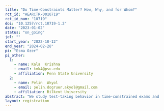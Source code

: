 ```yaml
---
title: "Do Time-Constraints Matter? How, Why, and for Whom?"
rct_id: "AEARCTR-0010719"
rct_id_num: "10719"
doi: "10.1257/rct.10719-1.2"
date: "2023-01-02"
status: "on_going"
jel: ""
start_year: "2022-10-12"
end_year: "2024-02-28"
pi: "Esma Ozer"
pi_other:
  1:
    - name: Kala  Krishna
    - email: kmk4@psu.edu
    - affiliation: Penn State University
  2:
    - name: Pelin  Akyol
    - email: pelin.dogruer.akyol@gmail.com
    - affiliation: Bilkent University
abstract: "We study test-taking behavior in time-constrained exams and describe time's role in shaping the distribution of students' performance outcomes. We do this by leveraging a policy change in Turkey which increased the college entrance exam time. Supporting administrative school-level data with the experimental data we collected, we show that having more test time is significantly associated with less wrong answers and less skipping patterns in a multiple-choice test where negative marking exists. Moreover, this association varies by gender and ability which we proxy for using background data. Female students are less likely to gain from an extra minute than male students and above median students are less likely to gain from an extra minute than below median students. Besides the performance changes, we also find that more test-time reduces the standard error and thus leads convergence of scores to each other. These data patterns motivates us to construct a model of test-taking behavior in time-constrained exam settings to firstly quantify the gains and losses from the policy change and secondly provide alternative exam policies with counterfactual exercises, interacting test-time with other test settings."
layout: registration
---
```


